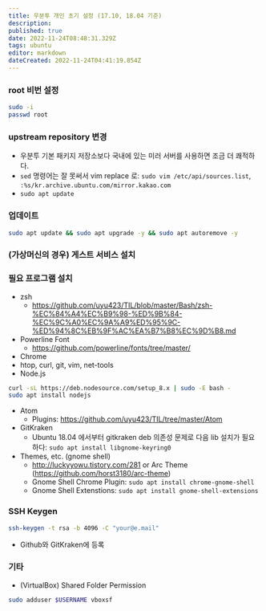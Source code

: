 ```yaml
---
title: 우분투 개인 초기 설정 (17.10, 18.04 기준)
description: 
published: true
date: 2022-11-24T08:48:31.329Z
tags: ubuntu
editor: markdown
dateCreated: 2022-11-24T04:41:19.854Z
---
```


### root 비번 설정
```bash
sudo -i
passwd root
```

### upstream repository 변경
  - 우분투 기본 패키지 저장소보다 국내에 있는 미러 서버를 사용하면 조금 더 쾌적하다.
  - `sed` 명령어는 잘 못써서 vim replace 로: `sudo vim /etc/api/sources.list`, `:%s/kr.archive.ubuntu.com/mirror.kakao.com `
  - `sudo apt update`

### 업데이트
```bash
sudo apt update && sudo apt upgrade -y && sudo apt autoremove -y
```

### (가상머신의 경우) 게스트 서비스 설치

### 필요 프로그램 설치
  - zsh
    - https://github.com/uyu423/TIL/blob/master/Bash/zsh-%EC%84%A4%EC%B9%98-%ED%9B%84-%EC%9C%A0%EC%9A%A9%ED%95%9C-%ED%94%8C%EB%9F%AC%EA%B7%B8%EC%9D%B8.md
  - Powerline Font
    - https://github.com/powerline/fonts/tree/master/
  - Chrome
  - htop, curl, git, vim, net-tools
  - Node.js
  ```bash
  curl -sL https://deb.nodesource.com/setup_8.x | sudo -E bash -
  sudo apt install nodejs
  ```
  - Atom
    - Plugins: https://github.com/uyu423/TIL/tree/master/Atom
  - GitKraken
    - Ubuntu 18.04 에서부터 gitkraken deb 의존성 문제로 다음 lib 설치가 필요하다: `sudo apt install libgnome-keyring0`
  - Themes, etc. (gnome shell)
    - http://luckyyowu.tistory.com/281 or Arc Theme (https://github.com/horst3180/arc-theme)
    - Gnome Shell Chrome Plugin: `sudo apt install chrome-gnome-shell`
    - Gnome Shell Extenstions: `sudo apt install gnome-shell-extensions`

### SSH Keygen
```bash
ssh-keygen -t rsa -b 4096 -C "your@e.mail"
```
  - Github와 GitKraken에 등록

### 기타
  - (VirtualBox) Shared Folder Permission
  ```bash
  sudo adduser $USERNAME vboxsf
  ```
